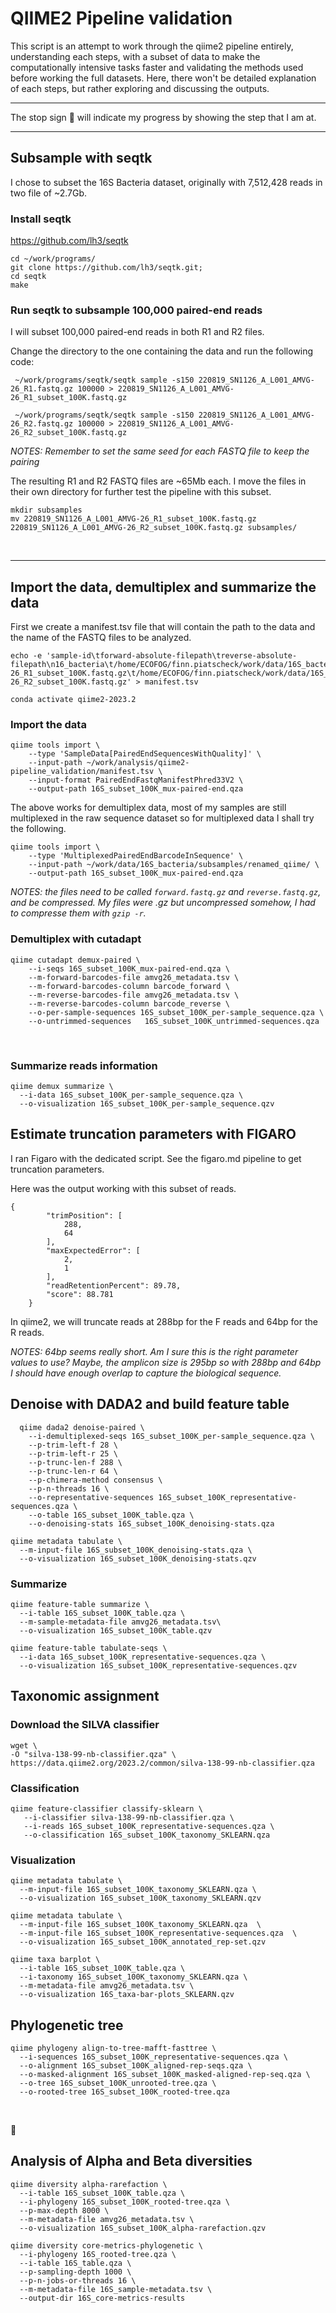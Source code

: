 # QIIME2 Pipeline validation

This script is an attempt to work through the qiime2 pipeline entirely, understanding each steps, with a subset of data to make the computationally intensive tasks faster and validating the methods used before working the full datasets. Here, there won't be detailed explanation of each steps, but rather exploring and discussing the outputs.
<br />

---

The stop sign &#x1F6D1; will indicate my progress by showing the step that I am at.

---


## Subsample with seqtk

I chose to subset the 16S Bacteria dataset, originally with 7,512,428 reads in two file of ~2.7Gb.

### Install seqtk
https://github.com/lh3/seqtk

```
cd ~/work/programs/
git clone https://github.com/lh3/seqtk.git;
cd seqtk
make
```

### Run seqtk to subsample 100,000 paired-end reads
I will subset 100,000 paired-end reads in both R1 and R2 files.

Change the directory to the one containing the data and run the following code:

```
 ~/work/programs/seqtk/seqtk sample -s150 220819_SN1126_A_L001_AMVG-26_R1.fastq.gz 100000 > 220819_SN1126_A_L001_AMVG-26_R1_subset_100K.fastq.gz

 ~/work/programs/seqtk/seqtk sample -s150 220819_SN1126_A_L001_AMVG-26_R2.fastq.gz 100000 > 220819_SN1126_A_L001_AMVG-26_R2_subset_100K.fastq.gz
```
*NOTES: Remember to set the same seed for each FASTQ file to keep the pairing*  

The resulting R1 and R2 FASTQ files are ~65Mb each. I move the files in their own directory for further test the pipeline with this subset.
```
mkdir subsamples
mv 220819_SN1126_A_L001_AMVG-26_R1_subset_100K.fastq.gz 220819_SN1126_A_L001_AMVG-26_R2_subset_100K.fastq.gz subsamples/
```



<br />

---

## Import the data, demultiplex and summarize the data

First we create a manifest.tsv file that will contain the path to the data and the name of the FASTQ files to be analyzed.

```
echo -e 'sample-id\tforward-absolute-filepath\treverse-absolute-filepath\n16_bacteria\t/home/ECOFOG/finn.piatscheck/work/data/16S_bacteria/subsamples/220819_SN1126_A_L001_AMVG-26_R1_subset_100K.fastq.gz\t/home/ECOFOG/finn.piatscheck/work/data/16S_bacteria/subsamples/220819_SN1126_A_L001_AMVG-26_R2_subset_100K.fastq.gz' > manifest.tsv
```


```
conda activate qiime2-2023.2
```

### Import the data
```
qiime tools import \
    --type 'SampleData[PairedEndSequencesWithQuality]' \
    --input-path ~/work/analysis/qiime2-pipeline_validation/manifest.tsv \
    --input-format PairedEndFastqManifestPhred33V2 \
    --output-path 16S_subset_100K_mux-paired-end.qza
```
The above works for demultiplex data, most of my samples are still multiplexed in the raw sequence dataset so for multiplexed data I shall try the following.

```
qiime tools import \
    --type 'MultiplexedPairedEndBarcodeInSequence' \
    --input-path ~/work/data/16S_bacteria/subsamples/renamed_qiime/ \
    --output-path 16S_subset_100K_mux-paired-end.qza
```
*NOTES: the files need to be called ```forward.fastq.gz``` and ```reverse.fastq.gz```, and be compressed. My files were .gz but uncompressed somehow, I had to compresse them with ```gzip -r```.*

### Demultiplex with cutadapt

```
qiime cutadapt demux-paired \
    --i-seqs 16S_subset_100K_mux-paired-end.qza \
    --m-forward-barcodes-file amvg26_metadata.tsv \
    --m-forward-barcodes-column barcode_forward \
    --m-reverse-barcodes-file amvg26_metadata.tsv \
    --m-reverse-barcodes-column barcode_reverse \
    --o-per-sample-sequences 16S_subset_100K_per-sample_sequence.qza \
    --o-untrimmed-sequences   16S_subset_100K_untrimmed-sequences.qza  
```
  
<br />

### Summarize reads information

```
qiime demux summarize \
  --i-data 16S_subset_100K_per-sample_sequence.qza \
  --o-visualization 16S_subset_100K_per-sample_sequence.qzv
```

## Estimate truncation parameters with FIGARO

I ran Figaro with the dedicated script. See the figaro.md pipeline to get truncation parameters.

Here was the output working with this subset of reads.

```
{
        "trimPosition": [
            288,
            64
        ],
        "maxExpectedError": [
            2,
            1
        ],
        "readRetentionPercent": 89.78,
        "score": 88.781
    }
```
In qiime2, we will truncate reads at 288bp for the F reads and 64bp for the R reads.

*NOTES: 64bp seems really short. Am I sure this is the right parameter values to use? Maybe, the amplicon size is 295bp so with 288bp and 64bp I should have enough overlap to capture the biological sequence.*


## Denoise with DADA2 and build feature table

```
  qiime dada2 denoise-paired \
    --i-demultiplexed-seqs 16S_subset_100K_per-sample_sequence.qza \
    --p-trim-left-f 28 \
    --p-trim-left-r 25 \
    --p-trunc-len-f 288 \
    --p-trunc-len-r 64 \
    --p-chimera-method consensus \
    --p-n-threads 16 \
    --o-representative-sequences 16S_subset_100K_representative-sequences.qza \
    --o-table 16S_subset_100K_table.qza \
    --o-denoising-stats 16S_subset_100K_denoising-stats.qza
```

```
qiime metadata tabulate \
  --m-input-file 16S_subset_100K_denoising-stats.qza \
  --o-visualization 16S_subset_100K_denoising-stats.qzv
```

### Summarize

```
qiime feature-table summarize \
  --i-table 16S_subset_100K_table.qza \
  --m-sample-metadata-file amvg26_metadata.tsv\
  --o-visualization 16S_subset_100K_table.qzv
```

```
qiime feature-table tabulate-seqs \
  --i-data 16S_subset_100K_representative-sequences.qza \
  --o-visualization 16S_subset_100K_representative-sequences.qzv
```


## Taxonomic assignment

### Download the SILVA classifier

```
wget \
-O "silva-138-99-nb-classifier.qza" \
https://data.qiime2.org/2023.2/common/silva-138-99-nb-classifier.qza
```


### Classification
```
qiime feature-classifier classify-sklearn \
   --i-classifier silva-138-99-nb-classifier.qza \
   --i-reads 16S_subset_100K_representative-sequences.qza \ 
   --o-classification 16S_subset_100K_taxonomy_SKLEARN.qza
```

### Visualization
```
qiime metadata tabulate \
  --m-input-file 16S_subset_100K_taxonomy_SKLEARN.qza \
  --o-visualization 16S_subset_100K_taxonomy_SKLEARN.qzv
```
```
qiime metadata tabulate \
  --m-input-file 16S_subset_100K_taxonomy_SKLEARN.qza  \
  --m-input-file 16S_subset_100K_representative-sequences.qza  \
  --o-visualization 16S_subset_100K_annotated_rep-set.qzv
```
```
qiime taxa barplot \
  --i-table 16S_subset_100K_table.qza \
  --i-taxonomy 16S_subset_100K_taxonomy_SKLEARN.qza \
  --m-metadata-file amvg26_metadata.tsv \
  --o-visualization 16S_taxa-bar-plots_SKLEARN.qzv
```


##  Phylogenetic tree


```
qiime phylogeny align-to-tree-mafft-fasttree \
  --i-sequences 16S_subset_100K_representative-sequences.qza \
  --o-alignment 16S_subset_100K_aligned-rep-seqs.qza \
  --o-masked-alignment 16S_subset_100K_masked-aligned-rep-seq.qza \
  --o-tree 16S_subset_100K_unrooted-tree.qza \
  --o-rooted-tree 16S_subset_100K_rooted-tree.qza
```
<br />


&#x1F6D1; 


## Analysis of Alpha and Beta diversities

```
qiime diversity alpha-rarefaction \
  --i-table 16S_subset_100K_table.qza \
  --i-phylogeny 16S_subset_100K_rooted-tree.qza \
  --p-max-depth 8000 \
  --m-metadata-file amvg26_metadata.tsv \
  --o-visualization 16S_subset_100K_alpha-rarefaction.qzv
```

```
qiime diversity core-metrics-phylogenetic \
  --i-phylogeny 16S_rooted-tree.qza \
  --i-table 16S_table.qza \
  --p-sampling-depth 1000 \
  --p-n-jobs-or-threads 16 \
  --m-metadata-file 16S_sample-metadata.tsv \
  --output-dir 16S_core-metrics-results
```
